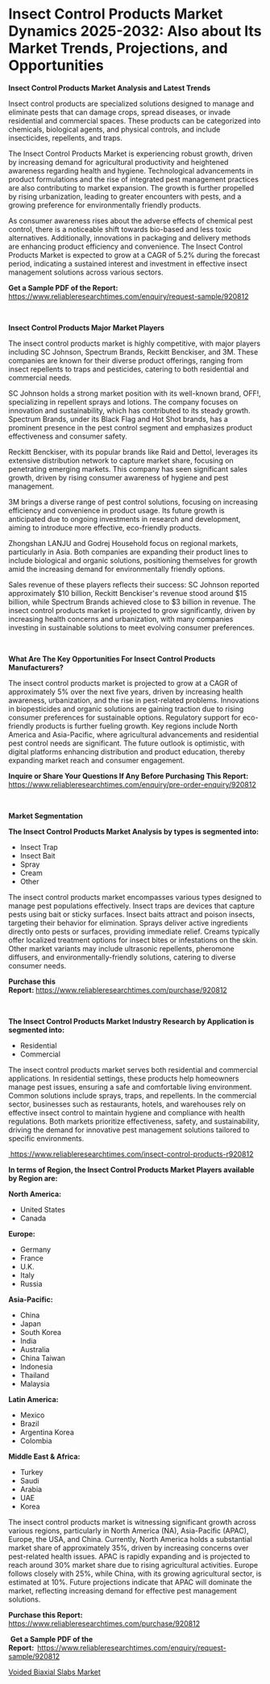<p><h1>Insect Control Products Market Dynamics 2025-2032: Also about Its Market Trends, Projections, and Opportunities</h1></p><p><strong>Insect Control Products Market Analysis and Latest Trends</strong></p>
<p><p>Insect control products are specialized solutions designed to manage and eliminate pests that can damage crops, spread diseases, or invade residential and commercial spaces. These products can be categorized into chemicals, biological agents, and physical controls, and include insecticides, repellents, and traps.</p><p>The Insect Control Products Market is experiencing robust growth, driven by increasing demand for agricultural productivity and heightened awareness regarding health and hygiene. Technological advancements in product formulations and the rise of integrated pest management practices are also contributing to market expansion. The growth is further propelled by rising urbanization, leading to greater encounters with pests, and a growing preference for environmentally friendly products.</p><p>As consumer awareness rises about the adverse effects of chemical pest control, there is a noticeable shift towards bio-based and less toxic alternatives. Additionally, innovations in packaging and delivery methods are enhancing product efficiency and convenience. The Insect Control Products Market is expected to grow at a CAGR of 5.2% during the forecast period, indicating a sustained interest and investment in effective insect management solutions across various sectors.</p></p>
<p><strong>Get a Sample PDF of the Report:&nbsp;</strong> <a href="https://www.reliableresearchtimes.com/enquiry/request-sample/920812?utm_campaign=2989&utm_medium=2&utm_source=Github&utm_content=ia&utm_term=06032025&utm_id=insect-control-products">https://www.reliableresearchtimes.com/enquiry/request-sample/920812</a></p>
<p>&nbsp;</p>
<p><strong>Insect Control Products Major Market Players</strong></p>
<p><p>The insect control products market is highly competitive, with major players including SC Johnson, Spectrum Brands, Reckitt Benckiser, and 3M. These companies are known for their diverse product offerings, ranging from insect repellents to traps and pesticides, catering to both residential and commercial needs.</p><p>SC Johnson holds a strong market position with its well-known brand, OFF!, specializing in repellent sprays and lotions. The company focuses on innovation and sustainability, which has contributed to its steady growth. Spectrum Brands, under its Black Flag and Hot Shot brands, has a prominent presence in the pest control segment and emphasizes product effectiveness and consumer safety.</p><p>Reckitt Benckiser, with its popular brands like Raid and Dettol, leverages its extensive distribution network to capture market share, focusing on penetrating emerging markets. This company has seen significant sales growth, driven by rising consumer awareness of hygiene and pest management.</p><p>3M brings a diverse range of pest control solutions, focusing on increasing efficiency and convenience in product usage. Its future growth is anticipated due to ongoing investments in research and development, aiming to introduce more effective, eco-friendly products.</p><p>Zhongshan LANJU and Godrej Household focus on regional markets, particularly in Asia. Both companies are expanding their product lines to include biological and organic solutions, positioning themselves for growth amid the increasing demand for environmentally friendly options.</p><p>Sales revenue of these players reflects their success: SC Johnson reported approximately $10 billion, Reckitt Benckiser's revenue stood around $15 billion, while Spectrum Brands achieved close to $3 billion in revenue. The insect control products market is projected to grow significantly, driven by increasing health concerns and urbanization, with many companies investing in sustainable solutions to meet evolving consumer preferences.</p></p>
<p>&nbsp;</p>
<p><strong>What Are The Key Opportunities For Insect Control Products Manufacturers?</strong></p>
<p><p>The insect control products market is projected to grow at a CAGR of approximately 5% over the next five years, driven by increasing health awareness, urbanization, and the rise in pest-related problems. Innovations in biopesticides and organic solutions are gaining traction due to rising consumer preferences for sustainable options. Regulatory support for eco-friendly products is further fueling growth. Key regions include North America and Asia-Pacific, where agricultural advancements and residential pest control needs are significant. The future outlook is optimistic, with digital platforms enhancing distribution and product education, thereby expanding market reach and consumer engagement.</p></p>
<p><strong>Inquire or Share Your Questions If Any Before Purchasing This Report:</strong> <a href="https://www.reliableresearchtimes.com/enquiry/pre-order-enquiry/920812?utm_campaign=2989&utm_medium=2&utm_source=Github&utm_content=ia&utm_term=06032025&utm_id=insect-control-products">https://www.reliableresearchtimes.com/enquiry/pre-order-enquiry/920812</a></p>
<p>&nbsp;</p>
<p><strong>Market Segmentation</strong></p>
<p><strong>The Insect Control Products Market Analysis by types is segmented into:</strong></p>
<p><ul><li>Insect Trap</li><li>Insect Bait</li><li>Spray</li><li>Cream</li><li>Other</li></ul></p>
<p><p>The insect control products market encompasses various types designed to manage pest populations effectively. Insect traps are devices that capture pests using bait or sticky surfaces. Insect baits attract and poison insects, targeting their behavior for elimination. Sprays deliver active ingredients directly onto pests or surfaces, providing immediate relief. Creams typically offer localized treatment options for insect bites or infestations on the skin. Other market variants may include ultrasonic repellents, pheromone diffusers, and environmentally-friendly solutions, catering to diverse consumer needs.</p></p>
<p><strong>Purchase this Report:&nbsp;</strong><a href="https://www.reliableresearchtimes.com/purchase/920812?utm_campaign=2989&utm_medium=2&utm_source=Github&utm_content=ia&utm_term=06032025&utm_id=insect-control-products">https://www.reliableresearchtimes.com/purchase/920812</a></p>
<p>&nbsp;</p>
<p><strong>The Insect Control Products Market Industry Research by Application is segmented into:</strong></p>
<p><ul><li>Residential</li><li>Commercial</li></ul></p>
<p><p>The insect control products market serves both residential and commercial applications. In residential settings, these products help homeowners manage pest issues, ensuring a safe and comfortable living environment. Common solutions include sprays, traps, and repellents. In the commercial sector, businesses such as restaurants, hotels, and warehouses rely on effective insect control to maintain hygiene and compliance with health regulations. Both markets prioritize effectiveness, safety, and sustainability, driving the demand for innovative pest management solutions tailored to specific environments.</p></p>
<p><a href="https://www.reliableresearchtimes.com/insect-control-products-r920812?utm_campaign=2989&utm_medium=2&utm_source=Github&utm_content=ia&utm_term=06032025&utm_id=insect-control-products">&nbsp;https://www.reliableresearchtimes.com/insect-control-products-r920812</a></p>
<p><strong>In terms of Region, the Insect Control Products Market Players available by Region are:</strong></p>
<p>
    <p> <strong> North America: </strong>
        <ul>
            <li>United States</li>
            <li>Canada</li>
        </ul>
        </p> 
    <p> <strong> Europe: </strong>
        <ul>
            <li>Germany</li>
            <li>France</li>
            <li>U.K.</li>
            <li>Italy</li>
            <li>Russia</li>
        </ul>
        </p> 
    <p> <strong> Asia-Pacific: </strong>
        <ul>
            <li>China</li>
            <li>Japan</li>
            <li>South Korea</li>
            <li>India</li>
            <li>Australia</li>
            <li>China Taiwan</li>
            <li>Indonesia</li>
            <li>Thailand</li>
            <li>Malaysia</li>
        </ul>
        </p> 
    <p> <strong> Latin America: </strong>
        <ul>
            <li>Mexico</li>
            <li>Brazil</li>
            <li>Argentina Korea</li>
            <li>Colombia</li>
        </ul>
        </p> 
    <p> <strong> Middle East & Africa: </strong>
        <ul>
            <li>Turkey</li>
            <li>Saudi</li>
            <li>Arabia</li>
            <li>UAE</li>
            <li>Korea</li>
        </ul>
    </p>
    </p>
<p><p>The insect control products market is witnessing significant growth across various regions, particularly in North America (NA), Asia-Pacific (APAC), Europe, the USA, and China. Currently, North America holds a substantial market share of approximately 35%, driven by increasing concerns over pest-related health issues. APAC is rapidly expanding and is projected to reach around 30% market share due to rising agricultural activities. Europe follows closely with 25%, while China, with its growing agricultural sector, is estimated at 10%. Future projections indicate that APAC will dominate the market, reflecting increasing demand for effective pest management solutions.</p></p>
<p><strong>Purchase this Report: </strong><a href="https://www.reliableresearchtimes.com/purchase/920812?utm_campaign=2989&utm_medium=2&utm_source=Github&utm_content=ia&utm_term=06032025&utm_id=insect-control-products">https://www.reliableresearchtimes.com/purchase/920812</a></p>
<p>&nbsp;<strong>Get a Sample PDF of the Report:&nbsp;&nbsp;</strong><a href="https://www.reliableresearchtimes.com/enquiry/request-sample/920812?utm_campaign=2989&utm_medium=2&utm_source=Github&utm_content=ia&utm_term=06032025&utm_id=insect-control-products">https://www.reliableresearchtimes.com/enquiry/request-sample/920812</a></p>
<p><strong></strong></p>
<p><p><a href="https://github.com/meuskocov/Market-Research-Report-List-1/blob/main/voided-biaxial-slabs-market.md?utm_campaign=2989&utm_medium=2&utm_source=Github&utm_content=ia&utm_term=06032025&utm_id=insect-control-products">Voided Biaxial Slabs Market</a></p></p>